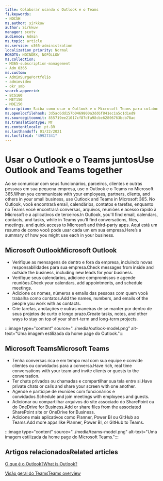 ```yaml
---
title: Colaborar usando o Outlook e o Teams
f1.keywords:
- NOCSH
ms.author: sirkkuw
author: Sirkkuw
manager: scotv
audience: Admin
ms.topic: article
ms.service: o365-administration
localization_priority: Normal
ROBOTS: NOINDEX, NOFOLLOW
ms.collection:
- M365-subscription-management
- Adm_O365
ms.custom:
- AdminSurgePortfolio
- adminvideo
- okr_smb
search.appverid:
- BCS160
- MET150
- MOE150
description: Saiba como usar o Outlook e o Microsoft Teams para colaborar.
ms.openlocfilehash: 3d5ac6dd157b0469800a3dd6f841ec1a5c1d1ed9
ms.sourcegitcommit: 855719ee21017cf87dfa98cbe62806763bcb78ac
ms.translationtype: MT
ms.contentlocale: pt-BR
ms.lasthandoff: 01/22/2021
ms.locfileid: "49927341"
---
```

# <a name="use-outlook-and-teams-together"></a><span data-ttu-id="f2892-103">Usar o Outlook e o Teams juntos</span><span class="sxs-lookup"><span data-stu-id="f2892-103">Use Outlook and Teams together</span></span>

<span data-ttu-id="f2892-104">Ao se comunicar com seus funcionários, parceiros, clientes e outras pessoas em sua pequena empresa, use o Outlook e o Teams no Microsoft 365.</span><span class="sxs-lookup"><span data-stu-id="f2892-104">When you communicate with your employees, partners, clients, and others in your small business, use Outlook and Teams in Microsoft 365.</span></span> <span data-ttu-id="f2892-105">No Outlook, você encontrará email, calendários, contatos e tarefas, enquanto no Teams você encontrará conversas, arquivos, reuniões e acesso rápido à Microsoft e a aplicativos de terceiros.</span><span class="sxs-lookup"><span data-stu-id="f2892-105">In Outlook, you'll find email, calendars, contacts, and tasks, while in Teams you'll find conversations, files, meetings, and quick access to Microsoft and third-party apps.</span></span> <span data-ttu-id="f2892-106">Aqui está um resumo de como você pode usar cada um em sua empresa.</span><span class="sxs-lookup"><span data-stu-id="f2892-106">Here’s a summary of how you might use each in your business.</span></span>

## <a name="microsoft-outlook"></a><span data-ttu-id="f2892-107">Microsoft Outlook</span><span class="sxs-lookup"><span data-stu-id="f2892-107">Microsoft Outlook</span></span>

- <span data-ttu-id="f2892-108">Verifique as mensagens de dentro e fora da empresa, incluindo novas responsabilidades para sua empresa.</span><span class="sxs-lookup"><span data-stu-id="f2892-108">Check messages from inside and outside the business, including new leads for your business.</span></span>
- <span data-ttu-id="f2892-109">Verifique seus calendários, adicione compromissos e agende reuniões.</span><span class="sxs-lookup"><span data-stu-id="f2892-109">Check your calendars, add appointments, and schedule meetings.</span></span>
- <span data-ttu-id="f2892-110">Adicione os nomes, números e emails das pessoas com quem você trabalha como contatos.</span><span class="sxs-lookup"><span data-stu-id="f2892-110">Add the names, numbers, and emails of the people you work with as contacts.</span></span>
- <span data-ttu-id="f2892-111">Crie tarefas, anotações e outras maneiras de se manter por dentro de seus projetos de curto e longo prazo.</span><span class="sxs-lookup"><span data-stu-id="f2892-111">Create tasks, notes, and other ways to stay on top of your short-term and long-term projects.</span></span>

:::image type="content" source="../media/outlook-model.png" alt-text="Uma imagem estilizada da home page do Outlook.":::

## <a name="microsoft-teams"></a><span data-ttu-id="f2892-113">Microsoft Teams</span><span class="sxs-lookup"><span data-stu-id="f2892-113">Microsoft Teams</span></span>

- <span data-ttu-id="f2892-114">Tenha conversas rica e em tempo real com sua equipe e convide clientes ou convidados para a conversa.</span><span class="sxs-lookup"><span data-stu-id="f2892-114">Have rich, real time conversations with your team and invite clients or guests to the conversation.</span></span>
- <span data-ttu-id="f2892-115">Ter chats privados ou chamadas e compartilhar sua tela entre si.</span><span class="sxs-lookup"><span data-stu-id="f2892-115">Have private chats or calls and share your screen with one another.</span></span>
- <span data-ttu-id="f2892-116">Agende e participe de reuniões com funcionários e convidados.</span><span class="sxs-lookup"><span data-stu-id="f2892-116">Schedule and join meetings with employees and guests.</span></span>
- <span data-ttu-id="f2892-117">Adicionar ou compartilhar arquivos do site associado do SharePoint ou do OneDrive for Business.</span><span class="sxs-lookup"><span data-stu-id="f2892-117">Add or share files from the associated SharePoint site or OneDrive for Business.</span></span>
- <span data-ttu-id="f2892-118">Adicione mais aplicativos como Planner, Power BI ou GitHub ao Teams.</span><span class="sxs-lookup"><span data-stu-id="f2892-118">Add more apps like Planner, Power BI, or GitHub to Teams.</span></span>

:::image type="content" source="../media/teams-model.png" alt-text="Uma imagem estilizada da home page do Microsoft Teams."::: 

## <a name="related-articles"></a><span data-ttu-id="f2892-120">Artigos relacionados</span><span class="sxs-lookup"><span data-stu-id="f2892-120">Related articles</span></span>

[<span data-ttu-id="f2892-121">O que é o Outlook?</span><span class="sxs-lookup"><span data-stu-id="f2892-121">What is Outlook?</span></span>](https://support.microsoft.com/office10f1fa35-f33a-4cb7-838c-a7f3e6228b20)

[<span data-ttu-id="f2892-122">Visão geral do Teams</span><span class="sxs-lookup"><span data-stu-id="f2892-122">Teams overview</span></span>](https://docs.microsoft.com/MicrosoftTeams/Teams-overview)